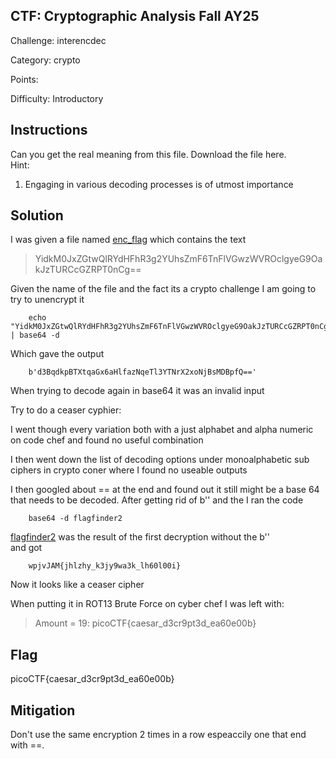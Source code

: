 ## CTF: Cryptographic Analysis Fall AY25
Challenge: interencdec 

Category: crypto

Points:

Difficulty: Introductory

## Instructions

Can you get the real meaning from this file.
Download the file here.  
Hint:  
1. Engaging in various decoding processes is of utmost importance

## Solution
I was given a file named [enc_flag](enc_flag) which contains the text  
> YidkM0JxZGtwQlRYdHFhR3g2YUhsZmF6TnFlVGwzWVROclgyeG9OakJzTURCcGZRPT0nCg==

Given the name of the file and the fact its a crypto challenge I am going to try to unencrypt it  

        echo "YidkM0JxZGtwQlRYdHFhR3g2YUhsZmF6TnFlVGwzWVROclgyeG9OakJzTURCcGZRPT0nCg==" | base64 -d

Which gave the output

        b'd3BqdkpBTXtqaGx6aHlfazNqeTl3YTNrX2xoNjBsMDBpfQ=='

When trying to decode again in base64 it was an invalid input

Try to do a ceaser cyphier:

I went though every variation both with a just alphabet and alpha numeric on code chef and found no useful combination 



I then went down the list of decoding options under monoalphabetic sub ciphers in crypto coner where I found no useable outputs

I then googled about == at the end and found out it still might be a base 64 that needs to be decoded. After getting rid of b'' and the I ran the code

        base64 -d flagfinder2             

[flagfinder2](flagfinder2) was the result of the first decryption without the b''  
and got 

        wpjvJAM{jhlzhy_k3jy9wa3k_lh60l00i}

Now it looks like a ceaser cipher

When putting it in ROT13 Brute Force on cyber chef I was left with:

> Amount = 19: picoCTF{caesar_d3cr9pt3d_ea60e00b}

## Flag

picoCTF{caesar_d3cr9pt3d_ea60e00b}

## Mitigation

Don't use the same encryption 2 times in a row espeaccily one that end with ==. 
